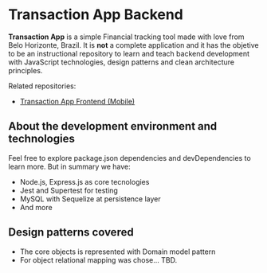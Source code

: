 # Transaction App Backend

**Transaction App** is a simple Financial tracking tool made with love from Belo Horizonte, Brazil. It is **not** a complete application and it has the objetive to be an instructional repository to learn and teach backend development with JavaScript technologies, design patterns and clean architecture principles.

Related repositories:

- [Transaction App Frontend (Mobile)](https://github.com/renattomartins/transactions-app-frontend-mobile)

## About the development environment and technologies

Feel free to explore package.json dependencies and devDependencies to learn more. But in summary we have:

- Node.js, Express.js as core tecnologies
- Jest and Supertest for testing
- MySQL with Sequelize at persistence layer
- And more

## Design patterns covered

- The core objects is represented with Domain model pattern
- For object relational mapping was chose... TBD.

